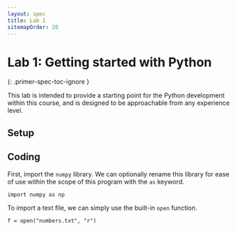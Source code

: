 ```yaml
---
layout: spec
title: Lab 1
sitemapOrder: 20
---
```


Lab 1: Getting started with Python
==========================
{: .primer-spec-toc-ignore }

This lab is intended to provide a starting point for the Python development within this course, and is designed to be approachable from any experience level.

## Setup


## Coding
First, import the `numpy` library. We can optionally rename this library for ease of use within the scope of this program with the `as` keyword.

```
import numpy as np
```

To import a text file, we can simply use the built-in `open` function.

```
f = open("numbers.txt", "r")
```

